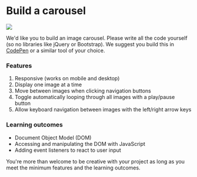 # Build a carousel

![](https://i.imgur.com/zX9HfB0.gif)

We'd like you to build an image carousel. Please write all the code yourself (so no libraries like jQuery or Bootstrap). We suggest you build this in [CodePen](https://codepen.io/) or a similar tool of your choice.

### Features

1. Responsive (works on mobile and desktop)
2. Display one image at a time
3. Move between images when clicking navigation buttons
4. Toggle automatically looping through all images with a play/pause button
5. Allow keyboard navigation between images with the left/right arrow keys


### Learning outcomes

- Document Object Model (DOM)
- Accessing and manipulating the DOM with JavaScript
- Adding event listeners to react to user input

You're more than welcome to be creative with your project as long as you meet the minimum features and the learning outcomes. 
